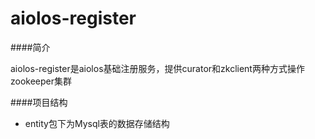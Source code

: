 aiolos-register
=====

####简介

aiolos-register是aiolos基础注册服务，提供curator和zkclient两种方式操作zookeeper集群

####项目结构

+  entity包下为Mysql表的数据存储结构

